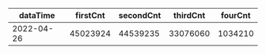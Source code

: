 |dataTime|firstCnt|secondCnt|thirdCnt|fourCnt|
|-|-|-|-|-|
|2022-04-26|45023924|44539235|33076060|1034210|